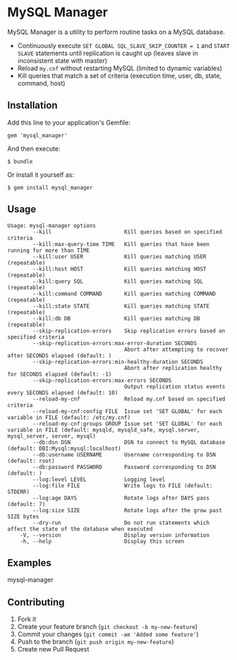 # MySQL Manager

MySQL Manager is a utility to perform routine tasks on a MySQL database. 

  * Continuously execute `SET GLOBAL SQL_SLAVE_SKIP_COUNTER = 1` and `START SLAVE` statements until replication is caught up (leaves slave in inconsistent state with master) 
  * Reload `my.cnf` without restarting MySQL (limited to dynamic variables)
  * Kill queries that match a set of criteria (execution time, user, db, state, command, host)

## Installation

Add this line to your application's Gemfile:

    gem 'mysql_manager'

And then execute:

    $ bundle

Or install it yourself as:

    $ gem install mysql_manager

## Usage

    Usage: mysql-manager options
            --kill                       Kill queries based on specified criteria
            --kill:max-query-time TIME   Kill queries that have been running for more than TIME
            --kill:user USER             Kill queries matching USER (repeatable)
            --kill:host HOST             Kill queries matching HOST (repeatable)
            --kill:query SQL             Kill queries matching SQL (repeatable)
            --kill:command COMMAND       Kill queries matching COMMAND (repeatable)
            --kill:state STATE           Kill queries matching STATE (repeatable)
            --kill:db DB                 Kill queries matching DB (repeatable)
            --skip-replication-errors    Skip replication errors based on specified criteria
            --skip-replication-errors:max-error-duration SECONDS
                                         Abort after attempting to recover after SECONDS elapsed (default: )
            --skip-replication-errors:min-healthy-duration SECONDS
                                         Abort after replication healthy for SECONDS elapsed (default: -1)
            --skip-replication-errors:max-errors SECONDS
                                         Output replication status events every SECONDS elapsed (default: 10)
            --reload-my-cnf              Reload my.cnf based on specified criteria
            --reload-my-cnf:config FILE  Issue set 'SET GLOBAL' for each variable in FILE (default: /etc/my.cnf)
            --reload-my-cnf:groups GROUP Issue set 'SET GLOBAL' for each variable in FILE (default: mysqld, mysqld_safe, mysql.server, mysql_server, server, mysql)
            --db:dsn DSN                 DSN to connect to MySQL database (default: DBI:Mysql:mysql:localhost)
            --db:username USERNAME       Username corresponding to DSN (default: root)
            --db:password PASSWORD       Password corresponding to DSN (default: )
            --log:level LEVEL            Logging level
            --log:file FILE              Write logs to FILE (default: STDERR)
            --log:age DAYS               Rotate logs after DAYS pass (default: 7)
            --log:size SIZE              Rotate logs after the grow past SIZE bytes
            --dry-run                    Do not run statements which affect the state of the database when executed
        -V, --version                    Display version information
        -h, --help                       Display this screen

## Examples

mysql-manager 

## Contributing

1. Fork it
2. Create your feature branch (`git checkout -b my-new-feature`)
3. Commit your changes (`git commit -am 'Added some feature'`)
4. Push to the branch (`git push origin my-new-feature`)
5. Create new Pull Request
